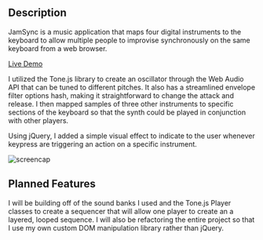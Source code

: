 ## Description

JamSync is a music application that maps four digital instruments to the keyboard to allow multiple people to improvise synchronously on the same keyboard from a web browser.

[Live Demo](http://ethangooding.com/JamSync/)

I utilized the Tone.js library to create an oscillator through the Web Audio API that can be tuned to different pitches. It also has a streamlined envelope filter options hash, making it straightforward to change the attack and release. I then mapped samples of three other instruments to specific sections of the keyboard so that the synth could be played in conjunction with other players.

Using jQuery, I added a simple visual effect to indicate to the user whenever keypress are triggering an action on a specific instrument.

![screencap](https://github.com/Eden12345/JamSync/blob/master/assets/screencap.png)

## Planned Features

I will be building off of the sound banks I used and the Tone.js Player classes to create a sequencer that will allow one player to create an a layered, looped sequence. I will also be refactoring the entire project so that I use my own custom DOM manipulation library rather than jQuery.
